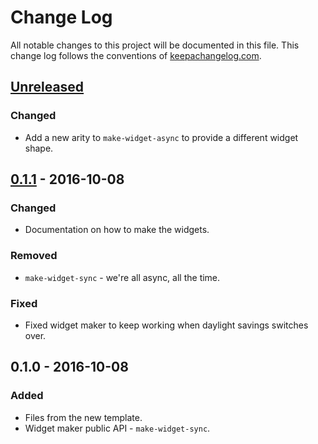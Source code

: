 # Change Log
All notable changes to this project will be documented in this file. This change log follows the conventions of [keepachangelog.com](http://keepachangelog.com/).

## [Unreleased]
### Changed
- Add a new arity to `make-widget-async` to provide a different widget shape.

## [0.1.1] - 2016-10-08
### Changed
- Documentation on how to make the widgets.

### Removed
- `make-widget-sync` - we're all async, all the time.

### Fixed
- Fixed widget maker to keep working when daylight savings switches over.

## 0.1.0 - 2016-10-08
### Added
- Files from the new template.
- Widget maker public API - `make-widget-sync`.

[Unreleased]: https://github.com/your-name/scrape/compare/0.1.1...HEAD
[0.1.1]: https://github.com/your-name/scrape/compare/0.1.0...0.1.1
